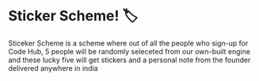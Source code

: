 # Sticker Scheme! 🏷️
Sticeker Scheme is a scheme where out of all the people who sign-up for Code Hub, 5 people will be randomly seleceted from our own-built engine and these lucky five will get stickers and a personal note from the founder delivered anywhere in india
